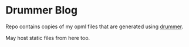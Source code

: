 # Drummer Blog

Repo contains copies of my opml files that are generated using [drummer](http://drummer.scripting.com/).

May host static files from here too.

